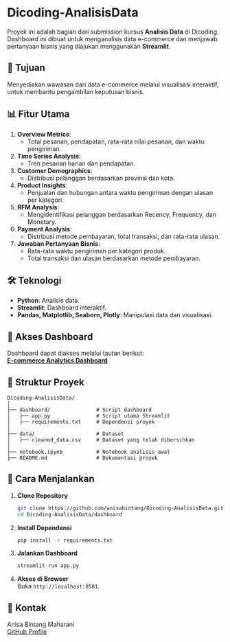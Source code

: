 # Dicoding-AnalisisData

Proyek ini adalah bagian dari submission kursus **Analisis Data** di Dicoding. Dashboard ini dibuat untuk menganalisis data e-commerce dan menjawab pertanyaan bisnis yang diajukan menggunakan **Streamlit**.

## 🎯 **Tujuan**
Menyediakan wawasan dari data e-commerce melalui visualisasi interaktif, untuk membantu pengambilan keputusan bisnis.

## 📊 **Fitur Utama**
1. **Overview Metrics**: 
   - Total pesanan, pendapatan, rata-rata nilai pesanan, dan waktu pengiriman.
2. **Time Series Analysis**: 
   - Tren pesanan harian dan pendapatan.
3. **Customer Demographics**: 
   - Distribusi pelanggan berdasarkan provinsi dan kota.
4. **Product Insights**: 
   - Penjualan dan hubungan antara waktu pengiriman dengan ulasan per kategori.
5. **RFM Analysis**: 
   - Mengidentifikasi pelanggan berdasarkan Recency, Frequency, dan Monetary.
6. **Payment Analysis**:
   - Distribusi metode pembayaran, total transaksi, dan rata-rata ulasan.
7. **Jawaban Pertanyaan Bisnis**:
   - Rata-rata waktu pengiriman per kategori produk.
   - Total transaksi dan ulasan berdasarkan metode pembayaran.

## 🛠️ **Teknologi**
- **Python**: Analisis data.
- **Streamlit**: Dashboard interaktif.
- **Pandas, Matplotlib, Seaborn, Plotly**: Manipulasi data dan visualisasi.

## 🔗 **Akses Dashboard**
Dashboard dapat diakses melalui tautan berikut:  
[**E-commerce Analytics Dashboard**](https://anisabintang-dicoding-submission-andat.streamlit.app/)

## 📂 **Struktur Proyek**
```
Dicoding-AnalisisData/
│
├── dashboard/               # Script dashboard
│   ├── app.py               # Script utama Streamlit
│   ├── requirements.txt     # Dependensi proyek
│
├── data/                    # Dataset
│   ├── cleaned_data.csv     # Dataset yang telah dibersihkan
│
├── notebook.ipynb           # Notebook analisis awal
├── README.md                # Dokumentasi proyek
```

## 📝 **Cara Menjalankan**
1. **Clone Repository**
   ```bash
   git clone https://github.com/anisabintang/Dicoding-AnalisisData.git
   cd Dicoding-AnalisisData/dashboard
   ```

2. **Install Dependensi**
   ```bash
   pip install -r requirements.txt
   ```

3. **Jalankan Dashboard**
   ```bash
   streamlit run app.py
   ```

4. **Akses di Browser**  
   Buka `http://localhost:8501`.

## 📧 **Kontak**
Anisa Bintang Maharani  
[GitHub Profile](https://github.com/anisabintang)

